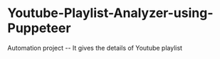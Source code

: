 # Youtube-Playlist-Analyzer-using-Puppeteer
Automation project -- It gives the details of Youtube playlist
